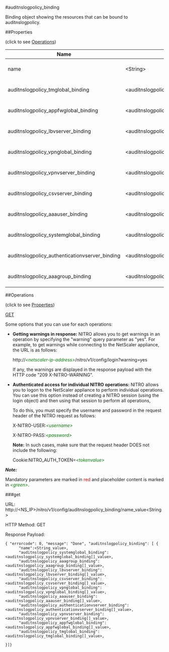 #auditnslogpolicy_binding

Binding object showing the resources that can be bound to auditnslogpolicy.


##Properties 
<span>(click to see [Operations](#operations))</span>


<table><thead><tr><th>Name</th><th> Data Type</th><th> Permissions</th><th>Description</th></tr></thead><tbody><tr><td>name</td><td>&lt;String></td><td>Read-write</td><td>Name of the policy.&lt;br>Minimum length = 1</td><tr><tr><td>auditnslogpolicy_tmglobal_binding</td><td>&lt;auditnslogpolicy_tmglobal_binding[]></td><td>Read-only</td><td>tmglobal that can be bound to auditnslogpolicy.</td><tr><tr><td>auditnslogpolicy_appfwglobal_binding</td><td>&lt;auditnslogpolicy_appfwglobal_binding[]></td><td>Read-only</td><td>appfwglobal that can be bound to auditnslogpolicy.</td><tr><tr><td>auditnslogpolicy_lbvserver_binding</td><td>&lt;auditnslogpolicy_lbvserver_binding[]></td><td>Read-only</td><td>lbvserver that can be bound to auditnslogpolicy.</td><tr><tr><td>auditnslogpolicy_vpnglobal_binding</td><td>&lt;auditnslogpolicy_vpnglobal_binding[]></td><td>Read-only</td><td>vpnglobal that can be bound to auditnslogpolicy.</td><tr><tr><td>auditnslogpolicy_vpnvserver_binding</td><td>&lt;auditnslogpolicy_vpnvserver_binding[]></td><td>Read-only</td><td>vpnvserver that can be bound to auditnslogpolicy.</td><tr><tr><td>auditnslogpolicy_csvserver_binding</td><td>&lt;auditnslogpolicy_csvserver_binding[]></td><td>Read-only</td><td>csvserver that can be bound to auditnslogpolicy.</td><tr><tr><td>auditnslogpolicy_aaauser_binding</td><td>&lt;auditnslogpolicy_aaauser_binding[]></td><td>Read-only</td><td>aaauser that can be bound to auditnslogpolicy.</td><tr><tr><td>auditnslogpolicy_systemglobal_binding</td><td>&lt;auditnslogpolicy_systemglobal_binding[]></td><td>Read-only</td><td>systemglobal that can be bound to auditnslogpolicy.</td><tr><tr><td>auditnslogpolicy_authenticationvserver_binding</td><td>&lt;auditnslogpolicy_authenticationvserver_binding[]></td><td>Read-only</td><td>authenticationvserver that can be bound to auditnslogpolicy.</td><tr><tr><td>auditnslogpolicy_aaagroup_binding</td><td>&lt;auditnslogpolicy_aaagroup_binding[]></td><td>Read-only</td><td>aaagroup that can be bound to auditnslogpolicy.</td><tr></tbody></table>
##Operations 
<span>(click to see [Properties](#properties))</span>


[GET](#get)


Some options that you can use for each operations:
<ul><li><p><b>Getting warnings in response:</b> NITRO allows you to get warnings in an operation by specifying the "warning" query parameter as "yes". For example, to get warnings while connecting to the NetScaler appliance, the URL is as follows:</p><p>http://<span style="color:green;font-style:italic;">&lt;netscaler-ip-address&gt;</span>/nitro/v1/config/login?warning=yes</p><p>If any, the warnings are displayed in the response payload with the HTTP code "209 X-NITRO-WARNING".</p></li><li><p><b>Authenticated access for individual NITRO operations:</b> NITRO allows you to logon to the NetScaler appliance to perform individual operations. You can use this option instead of creating a NITRO session (using the login object) and then using that session to perform all operations,</p><p>To do this, you must specify the username and password in the request header of the NITRO request as follows:</p><p>X-NITRO-USER:<span style="color:green;font-style:italic;">&lt;username&gt;</span></p><p>X-NITRO-PASS:<span style="color:green;font-style:italic;">&lt;password&gt;</span></p><p><b>Note:</b> In such cases, make sure that the request header DOES not include the following:</p><p>Cookie:NITRO_AUTH_TOKEN=<span style="color:green;font-style:italic;">&lt;tokenvalue&gt;</span></p></li></ul>



***Note:*** 
Mandatory parameters are marked in <span style="color:#FF0000;">red</span> and placeholder content is marked in <span style="color:green;font-style:italic">&lt;green&gt;</span>.

###get



URL: http://&lt;NS_IP&gt;/nitro/v1/config/auditnslogpolicy_binding/name_value&lt;String&gt;
HTTP Method: GET
Response Payload: ```{ "errorcode": 0, "message": "Done", "auditnslogpolicy_binding": [ {      "name":<String_value>,      "auditnslogpolicy_systemglobal_binding":<auditnslogpolicy_systemglobal_binding[]_value>,      "auditnslogpolicy_aaagroup_binding":<auditnslogpolicy_aaagroup_binding[]_value>,      "auditnslogpolicy_lbvserver_binding":<auditnslogpolicy_lbvserver_binding[]_value>,      "auditnslogpolicy_csvserver_binding":<auditnslogpolicy_csvserver_binding[]_value>,      "auditnslogpolicy_vpnglobal_binding":<auditnslogpolicy_vpnglobal_binding[]_value>,      "auditnslogpolicy_aaauser_binding":<auditnslogpolicy_aaauser_binding[]_value>,      "auditnslogpolicy_authenticationvserver_binding":<auditnslogpolicy_authenticationvserver_binding[]_value>,      "auditnslogpolicy_vpnvserver_binding":<auditnslogpolicy_vpnvserver_binding[]_value>,      "auditnslogpolicy_appfwglobal_binding":<auditnslogpolicy_appfwglobal_binding[]_value>,      "auditnslogpolicy_tmglobal_binding":<auditnslogpolicy_tmglobal_binding[]_value>,}]}```



